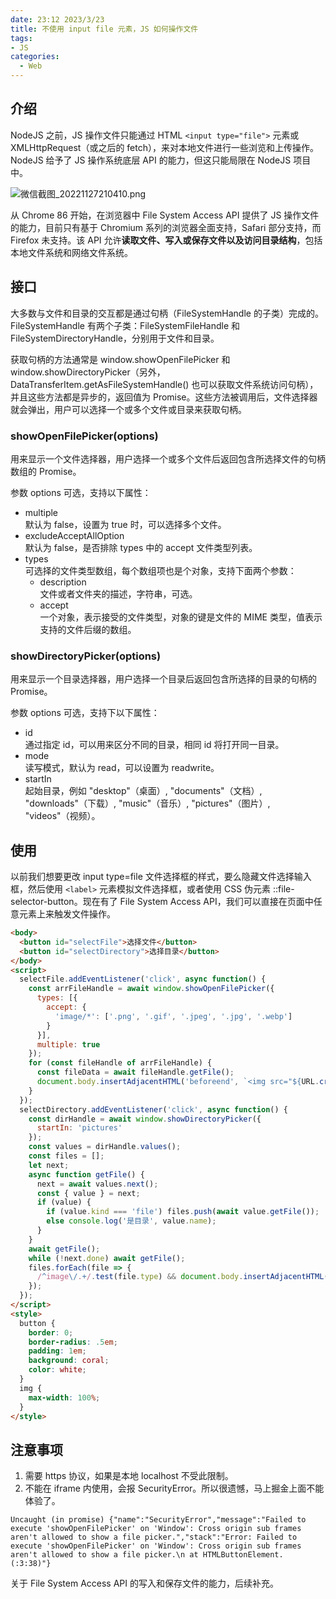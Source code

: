```yaml
---
date: 23:12 2023/3/23
title: 不使用 input file 元素，JS 如何操作文件
tags:
- JS
categories:  - Web
---
```

## 介绍
NodeJS 之前，JS 操作文件只能通过 HTML `<input type="file">` 元素或 XMLHttpRequest（或之后的 fetch），来对本地文件进行一些浏览和上传操作。NodeJS 给予了 JS 操作系统底层 API 的能力，但这只能局限在 NodeJS 项目中。

![微信截图_20221127210410.png](https://p1-juejin.byteimg.com/tos-cn-i-k3u1fbpfcp/b440a3ae50bf45848683501dbaa87889~tplv-k3u1fbpfcp-watermark.image?)

从 Chrome 86 开始，在浏览器中 File System Access API 提供了 JS 操作文件的能力，目前只有基于 Chromium 系列的浏览器全面支持，Safari 部分支持，而 Firefox 未支持。该 API 允许**读取文件、写入或保存文件以及访问目录结构**，包括本地文件系统和网络文件系统。

## 接口
大多数与文件和目录的交互都是通过句柄（FileSystemHandle 的子类）完成的。FileSystemHandle 有两个子类：FileSystemFileHandle 和 FileSystemDirectoryHandle，分别用于文件和目录。

获取句柄的方法通常是 window.showOpenFilePicker 和 window.showDirectoryPicker（另外，DataTransferItem.getAsFileSystemHandle() 也可以获取文件系统访问句柄），并且这些方法都是异步的，返回值为 Promise。这些方法被调用后，文件选择器就会弹出，用户可以选择一个或多个文件或目录来获取句柄。

### showOpenFilePicker(options)
用来显示一个文件选择器，用户选择一个或多个文件后返回包含所选择文件的句柄数组的 Promise。

参数 options 可选，支持以下属性：
- multiple  
默认为 false，设置为 true 时，可以选择多个文件。
- excludeAcceptAllOption  
默认为 false，是否排除 types 中的 accept 文件类型列表。
- types  
可选择的文件类型数组，每个数组项也是个对象，支持下面两个参数：
    - description  
    文件或者文件夹的描述，字符串，可选。
    - accept  
    一个对象，表示接受的文件类型，对象的键是文件的 MIME 类型，值表示支持的文件后缀的数组。

### showDirectoryPicker(options)
用来显示一个目录选择器，用户选择一个目录后返回包含所选择的目录的句柄的 Promise。

参数 options 可选，支持下以下属性：
- id  
通过指定 id，可以用来区分不同的目录，相同 id 将打开同一目录。
- mode  
读写模式，默认为 read，可以设置为 readwrite。
- startIn  
起始目录，例如 "desktop"（桌面）, "documents"（文档）, "downloads"（下载）, "music"（音乐）, "pictures"（图片）, "videos"（视频）。

## 使用
以前我们想要更改 input type=file 文件选择框的样式，要么隐藏文件选择输入框，然后使用 `<label>` 元素模拟文件选择框，或者使用 CSS 伪元素 ::file-selector-button。现在有了 File System Access API，我们可以直接在页面中任意元素上来触发文件操作。
```html
<body>
  <button id="selectFile">选择文件</button>
  <button id="selectDirectory">选择目录</button>
</body>
<script>
  selectFile.addEventListener('click', async function() {
    const arrFileHandle = await window.showOpenFilePicker({
      types: [{
        accept: {
          'image/*': ['.png', '.gif', '.jpeg', '.jpg', '.webp']
        }
      }],
      multiple: true
    });
    for (const fileHandle of arrFileHandle) {
      const fileData = await fileHandle.getFile();
      document.body.insertAdjacentHTML('beforeend', `<img src="${URL.createObjectURL(fileData)}">`);
    }
  });
  selectDirectory.addEventListener('click', async function() {
    const dirHandle = await window.showDirectoryPicker({
      startIn: 'pictures'
    });
    const values = dirHandle.values();
    const files = [];
    let next;
    async function getFile() {
      next = await values.next();
      const { value } = next;
      if (value) {
        if (value.kind === 'file') files.push(await value.getFile());
        else console.log('是目录', value.name);
      }
    }
    await getFile();
    while (!next.done) await getFile();
    files.forEach(file => {
      /^image\/.+/.test(file.type) && document.body.insertAdjacentHTML('beforeend', `<img src="${URL.createObjectURL(file)}">`);
    });
  });
</script>
<style>
  button {
    border: 0;
    border-radius: .5em;
    padding: 1em;
    background: coral;
    color: white;
  }
  img {
    max-width: 100%;
  }
</style>
```

## 注意事项
1. 需要 https 协议，如果是本地 localhost 不受此限制。
2. 不能在 iframe 内使用，会报 SecurityError。所以很遗憾，马上掘金上面不能体验了。
```
Uncaught (in promise) {"name":"SecurityError","message":"Failed to execute 'showOpenFilePicker' on 'Window': Cross origin sub frames aren't allowed to show a file picker.","stack":"Error: Failed to execute 'showOpenFilePicker' on 'Window': Cross origin sub frames aren't allowed to show a file picker.\n at HTMLButtonElement. (:3:38)"}
```

关于 File System Access API 的写入和保存文件的能力，后续补充。
